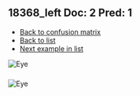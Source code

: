 ## 18368_left Doc: 2 Pred: 1
- [Back to confusion matrix](https://github.com/juliandewit/kaggle_retinopathy/blob/master/matrix.md)
- [Back to list](https://github.com/juliandewit/kaggle_retinopathy/blob/master/lists/21/list.md)
- [Next example in list](https://github.com/juliandewit/kaggle_retinopathy/blob/master/lists/21/18/18382_left.md)

![Eye](https://retinopaty.blob.core.windows.net/size1024/18368_left_2.jpeg)

### 

![Eye]()
